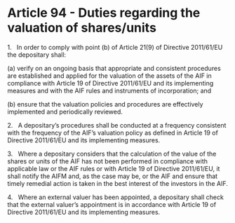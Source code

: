 # Article 94 - Duties regarding the valuation of shares/units


1.   In order to comply with point (b) of Article 21(9) of Directive 2011/61/EU the depositary shall:

(a) verify on an ongoing basis that appropriate and consistent procedures are established and applied for the valuation of the assets of the AIF in compliance with Article 19 of Directive 2011/61/EU and its implementing measures and with the AIF rules and instruments of incorporation; and

(b) ensure that the valuation policies and procedures are effectively implemented and periodically reviewed.

2.   A depositary’s procedures shall be conducted at a frequency consistent with the frequency of the AIF’s valuation policy as defined in Article 19 of Directive 2011/61/EU and its implementing measures.

3.   Where a depositary considers that the calculation of the value of the shares or units of the AIF has not been performed in compliance with applicable law or the AIF rules or with Article 19 of Directive 2011/61/EU, it shall notify the AIFM and, as the case may be, or the AIF and ensure that timely remedial action is taken in the best interest of the investors in the AIF.

4.   Where an external valuer has been appointed, a depositary shall check that the external valuer’s appointment is in accordance with Article 19 of Directive 2011/61/EU and its implementing measures.
